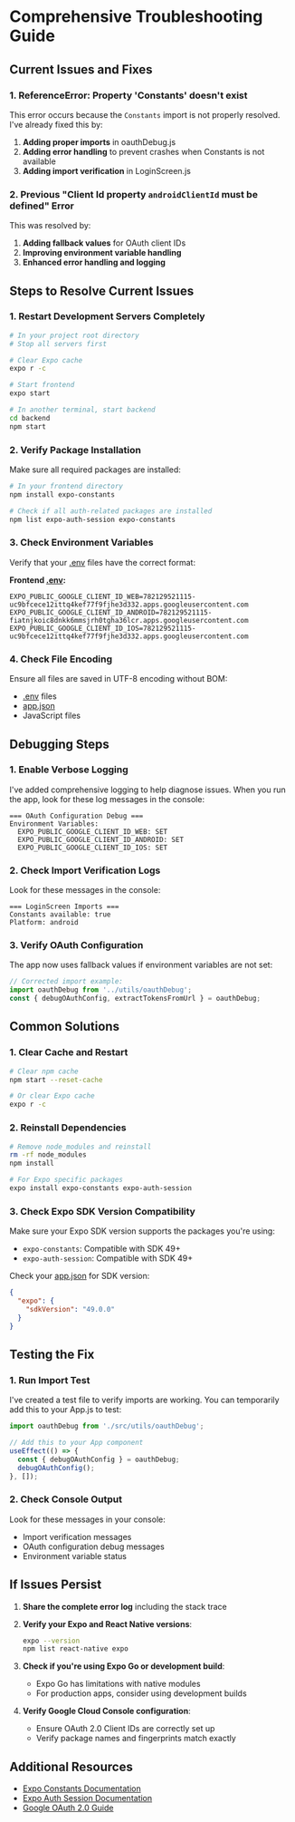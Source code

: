 # Comprehensive Troubleshooting Guide

## Current Issues and Fixes

### 1. ReferenceError: Property 'Constants' doesn't exist

This error occurs because the `Constants` import is not properly resolved. I've already fixed this by:

1. **Adding proper imports** in oauthDebug.js
2. **Adding error handling** to prevent crashes when Constants is not available
3. **Adding import verification** in LoginScreen.js

### 2. Previous "Client Id property `androidClientId` must be defined" Error

This was resolved by:
1. **Adding fallback values** for OAuth client IDs
2. **Improving environment variable handling**
3. **Enhanced error handling and logging**

## Steps to Resolve Current Issues

### 1. Restart Development Servers Completely

```bash
# In your project root directory
# Stop all servers first

# Clear Expo cache
expo r -c

# Start frontend
expo start

# In another terminal, start backend
cd backend
npm start
```

### 2. Verify Package Installation

Make sure all required packages are installed:

```bash
# In your frontend directory
npm install expo-constants

# Check if all auth-related packages are installed
npm list expo-auth-session expo-constants
```

### 3. Check Environment Variables

Verify that your [.env](file:///c:/Users/lasitha/OneDrive/Documents/IDEs/VS%20Code/Eco-Lens/eco-lens/.env) files have the correct format:

**Frontend [.env](file:///c:/Users/lasitha/OneDrive/Documents/IDEs/VS%20Code/Eco-Lens/eco-lens/.env):**
```
EXPO_PUBLIC_GOOGLE_CLIENT_ID_WEB=782129521115-uc9bfcece12ittq4kef77f9fjhe3d332.apps.googleusercontent.com
EXPO_PUBLIC_GOOGLE_CLIENT_ID_ANDROID=782129521115-fiatnjkoic8dnkk6mmsjrh0tgha36lcr.apps.googleusercontent.com
EXPO_PUBLIC_GOOGLE_CLIENT_ID_IOS=782129521115-uc9bfcece12ittq4kef77f9fjhe3d332.apps.googleusercontent.com
```

### 4. Check File Encoding

Ensure all files are saved in UTF-8 encoding without BOM:
- [.env](file:///c:/Users/lasitha/OneDrive/Documents/IDEs/VS%20Code/Eco-Lens/eco-lens/.env) files
- [app.json](file:///c:/Users/lasitha/OneDrive/Documents/IDEs/VS%20Code/Eco-Lens/eco-lens/app.json)
- JavaScript files

## Debugging Steps

### 1. Enable Verbose Logging

I've added comprehensive logging to help diagnose issues. When you run the app, look for these log messages in the console:

```
=== OAuth Configuration Debug ===
Environment Variables:
  EXPO_PUBLIC_GOOGLE_CLIENT_ID_WEB: SET
  EXPO_PUBLIC_GOOGLE_CLIENT_ID_ANDROID: SET
  EXPO_PUBLIC_GOOGLE_CLIENT_ID_IOS: SET
```

### 2. Check Import Verification Logs

Look for these messages in the console:
```
=== LoginScreen Imports ===
Constants available: true
Platform: android
```

### 3. Verify OAuth Configuration

The app now uses fallback values if environment variables are not set:
```javascript
// Corrected import example:
import oauthDebug from '../utils/oauthDebug';
const { debugOAuthConfig, extractTokensFromUrl } = oauthDebug;
```

## Common Solutions

### 1. Clear Cache and Restart

```bash
# Clear npm cache
npm start --reset-cache

# Or clear Expo cache
expo r -c
```

### 2. Reinstall Dependencies

```bash
# Remove node_modules and reinstall
rm -rf node_modules
npm install

# For Expo specific packages
expo install expo-constants expo-auth-session
```

### 3. Check Expo SDK Version Compatibility

Make sure your Expo SDK version supports the packages you're using:
- `expo-constants`: Compatible with SDK 49+
- `expo-auth-session`: Compatible with SDK 49+

Check your [app.json](file:///c:/Users/lasitha/OneDrive/Documents/IDEs/VS%20Code/Eco-Lens/eco-lens/app.json) for SDK version:
```json
{
  "expo": {
    "sdkVersion": "49.0.0"
  }
}
```

## Testing the Fix

### 1. Run Import Test

I've created a test file to verify imports are working. You can temporarily add this to your App.js to test:

```javascript
import oauthDebug from './src/utils/oauthDebug';

// Add this to your App component
useEffect(() => {
  const { debugOAuthConfig } = oauthDebug;
  debugOAuthConfig();
}, []);
```

### 2. Check Console Output

Look for these messages in your console:
- Import verification messages
- OAuth configuration debug messages
- Environment variable status

## If Issues Persist

1. **Share the complete error log** including the stack trace
2. **Verify your Expo and React Native versions**:
   ```bash
   expo --version
   npm list react-native expo
   ```

3. **Check if you're using Expo Go or development build**:
   - Expo Go has limitations with native modules
   - For production apps, consider using development builds

4. **Verify Google Cloud Console configuration**:
   - Ensure OAuth 2.0 Client IDs are correctly set up
   - Verify package names and fingerprints match exactly

## Additional Resources

- [Expo Constants Documentation](https://docs.expo.dev/versions/latest/sdk/constants/)
- [Expo Auth Session Documentation](https://docs.expo.dev/versions/latest/sdk/auth-session/)
- [Google OAuth 2.0 Guide](https://developers.google.com/identity/protocols/oauth2)